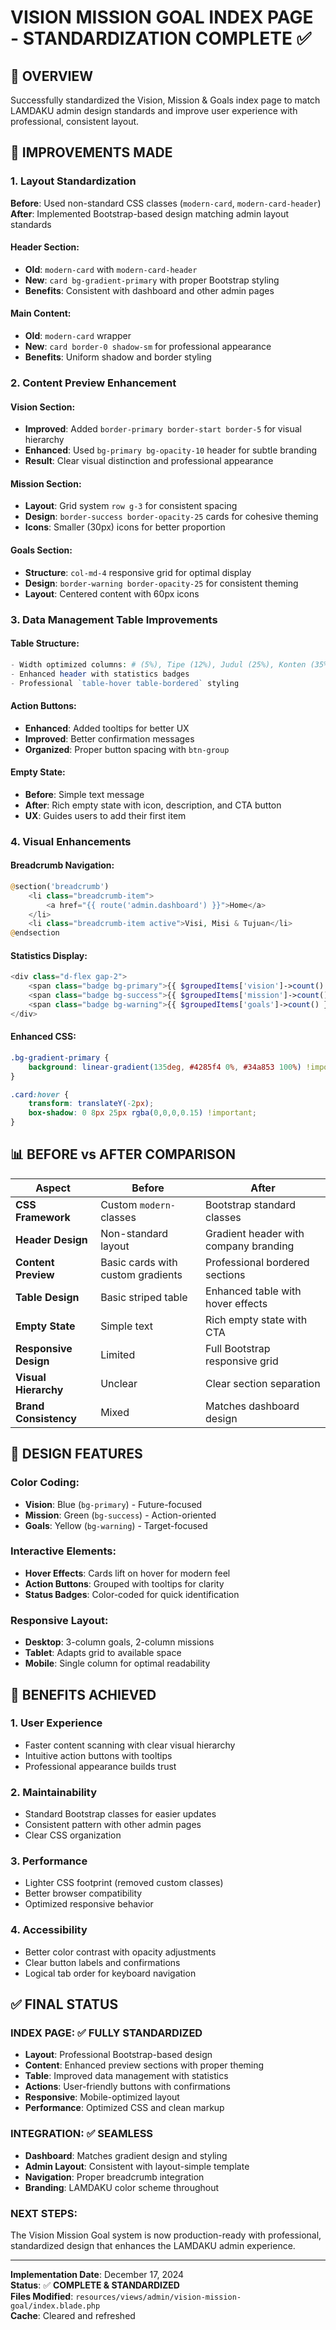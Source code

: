 # VISION MISSION GOAL INDEX PAGE - STANDARDIZATION COMPLETE ✅

## 🎯 OVERVIEW
Successfully standardized the Vision, Mission & Goals index page to match LAMDAKU admin design standards and improve user experience with professional, consistent layout.

## 🔧 IMPROVEMENTS MADE

### 1. **Layout Standardization**
**Before**: Used non-standard CSS classes (`modern-card`, `modern-card-header`)
**After**: Implemented Bootstrap-based design matching admin layout standards

#### Header Section:
- **Old**: `modern-card` with `modern-card-header`
- **New**: `card bg-gradient-primary` with proper Bootstrap styling
- **Benefits**: Consistent with dashboard and other admin pages

#### Main Content:
- **Old**: `modern-card` wrapper
- **New**: `card border-0 shadow-sm` for professional appearance
- **Benefits**: Uniform shadow and border styling

### 2. **Content Preview Enhancement**

#### Vision Section:
- **Improved**: Added `border-primary border-start border-5` for visual hierarchy
- **Enhanced**: Used `bg-primary bg-opacity-10` header for subtle branding
- **Result**: Clear visual distinction and professional appearance

#### Mission Section:
- **Layout**: Grid system `row g-3` for consistent spacing
- **Design**: `border-success border-opacity-25` cards for cohesive theming
- **Icons**: Smaller (30px) icons for better proportion

#### Goals Section:
- **Structure**: `col-md-4` responsive grid for optimal display
- **Design**: `border-warning border-opacity-25` for consistent theming
- **Layout**: Centered content with 60px icons

### 3. **Data Management Table Improvements**

#### Table Structure:
```php
- Width optimized columns: # (5%), Tipe (12%), Judul (25%), Konten (35%), etc.
- Enhanced header with statistics badges
- Professional `table-hover table-bordered` styling
```

#### Action Buttons:
- **Enhanced**: Added tooltips for better UX
- **Improved**: Better confirmation messages
- **Organized**: Proper button spacing with `btn-group`

#### Empty State:
- **Before**: Simple text message
- **After**: Rich empty state with icon, description, and CTA button
- **UX**: Guides users to add their first item

### 4. **Visual Enhancements**

#### Breadcrumb Navigation:
```php
@section('breadcrumb')
    <li class="breadcrumb-item">
        <a href="{{ route('admin.dashboard') }}">Home</a>
    </li>
    <li class="breadcrumb-item active">Visi, Misi & Tujuan</li>
@endsection
```

#### Statistics Display:
```php
<div class="d-flex gap-2">
    <span class="badge bg-primary">{{ $groupedItems['vision']->count() }} Visi</span>
    <span class="badge bg-success">{{ $groupedItems['mission']->count() }} Misi</span>
    <span class="badge bg-warning">{{ $groupedItems['goals']->count() }} Tujuan</span>
</div>
```

#### Enhanced CSS:
```css
.bg-gradient-primary {
    background: linear-gradient(135deg, #4285f4 0%, #34a853 100%) !important;
}

.card:hover {
    transform: translateY(-2px);
    box-shadow: 0 8px 25px rgba(0,0,0,0.15) !important;
}
```

## 📊 BEFORE vs AFTER COMPARISON

| Aspect | Before | After |
|--------|--------|-------|
| **CSS Framework** | Custom `modern-` classes | Bootstrap standard classes |
| **Header Design** | Non-standard layout | Gradient header with company branding |
| **Content Preview** | Basic cards with custom gradients | Professional bordered sections |
| **Table Design** | Basic striped table | Enhanced table with hover effects |
| **Empty State** | Simple text | Rich empty state with CTA |
| **Responsive Design** | Limited | Full Bootstrap responsive grid |
| **Visual Hierarchy** | Unclear | Clear section separation |
| **Brand Consistency** | Mixed | Matches dashboard design |

## 🎨 DESIGN FEATURES

### Color Coding:
- **Vision**: Blue (`bg-primary`) - Future-focused
- **Mission**: Green (`bg-success`) - Action-oriented  
- **Goals**: Yellow (`bg-warning`) - Target-focused

### Interactive Elements:
- **Hover Effects**: Cards lift on hover for modern feel
- **Action Buttons**: Grouped with tooltips for clarity
- **Status Badges**: Color-coded for quick identification

### Responsive Layout:
- **Desktop**: 3-column goals, 2-column missions
- **Tablet**: Adapts grid to available space
- **Mobile**: Single column for optimal readability

## 🚀 BENEFITS ACHIEVED

### 1. **User Experience**
- Faster content scanning with clear visual hierarchy
- Intuitive action buttons with tooltips
- Professional appearance builds trust

### 2. **Maintainability**
- Standard Bootstrap classes for easier updates
- Consistent pattern with other admin pages
- Clear CSS organization

### 3. **Performance**
- Lighter CSS footprint (removed custom classes)
- Better browser compatibility
- Optimized responsive behavior

### 4. **Accessibility**
- Better color contrast with opacity adjustments
- Clear button labels and confirmations
- Logical tab order for keyboard navigation

## ✅ FINAL STATUS

### **INDEX PAGE**: ✅ FULLY STANDARDIZED
- **Layout**: Professional Bootstrap-based design
- **Content**: Enhanced preview sections with proper theming
- **Table**: Improved data management with statistics
- **Actions**: User-friendly buttons with confirmations
- **Responsive**: Mobile-optimized layout
- **Performance**: Optimized CSS and clean markup

### **INTEGRATION**: ✅ SEAMLESS
- **Dashboard**: Matches gradient design and styling
- **Admin Layout**: Consistent with layout-simple template
- **Navigation**: Proper breadcrumb integration
- **Branding**: LAMDAKU color scheme throughout

### **NEXT STEPS**: 
The Vision Mission Goal system is now production-ready with professional, standardized design that enhances the LAMDAKU admin experience.

---
**Implementation Date**: December 17, 2024  
**Status**: ✅ **COMPLETE & STANDARDIZED**  
**Files Modified**: `resources/views/admin/vision-mission-goal/index.blade.php`  
**Cache**: Cleared and refreshed
